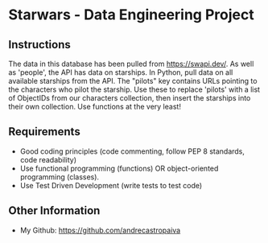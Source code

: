 # Starwars - Data Engineering Project


## Instructions
The data in this database has been pulled from https://swapi.dev/. As well as 'people', the API has data on starships. In Python, pull data on all available starships from the API. The "pilots" key contains URLs pointing to the characters who pilot the starship. Use these to replace 'pilots' with a list of ObjectIDs from our characters collection, then insert the starships into their own collection. Use functions at the very least!



## Requirements
- Good coding principles (code commenting, follow PEP 8 standards, code readability)
- Use functional programming (functions) OR object-oriented programming (classes).
- Use Test Driven Development (write tests to test code)



## Other Information
- My Github: https://github.com/andrecastropaiva
